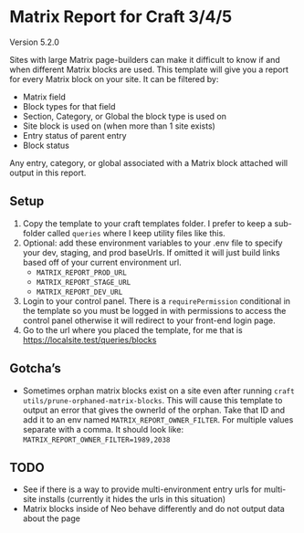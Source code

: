 # Matrix Report for Craft 3/4/5

Version 5.2.0

Sites with large Matrix page-builders can make it difficult to know if and when different Matrix blocks are used. This template will give you a report for every Matrix block on your site. It can be filtered by:

- Matrix field
- Block types for that field
- Section, Category, or Global the block type is used on
- Site block is used on (when more than 1 site exists)
- Entry status of parent entry
- Block status

Any entry, category, or global associated with a Matrix block attached will output in this report.

## Setup

1. Copy the template to your craft templates folder. I prefer to keep a sub-folder called `queries` where I keep utility files like this.
2. Optional: add these environment variables to your .env file to specify your dev, staging, and prod baseUrls. If omitted it will just build links based off of your current environment url.
   - `MATRIX_REPORT_PROD_URL`
   - `MATRIX_REPORT_STAGE_URL`
   - `MATRIX_REPORT_DEV_URL`
3. Login to your control panel. There is a `requirePermission` conditional in the template so you must be logged in with permissions to access the control panel otherwise it will redirect to your front-end login page.
4. Go to the url where you placed the template, for me that is https://localsite.test/queries/blocks

## Gotcha’s

- Sometimes orphan matrix blocks exist on a site even after running `craft utils/prune-orphaned-matrix-blocks`. This will cause this template to output an error that gives the ownerId of the orphan. Take that ID and add it to an env named `MATRIX_REPORT_OWNER_FILTER`. For multiple values separate with a comma. It should look like: `MATRIX_REPORT_OWNER_FILTER=1989,2038`

## TODO

- See if there is a way to provide multi-environment entry urls for multi-site installs (currently it hides the urls in this situation)
- Matrix blocks inside of Neo behave differently and do not output data about the page
